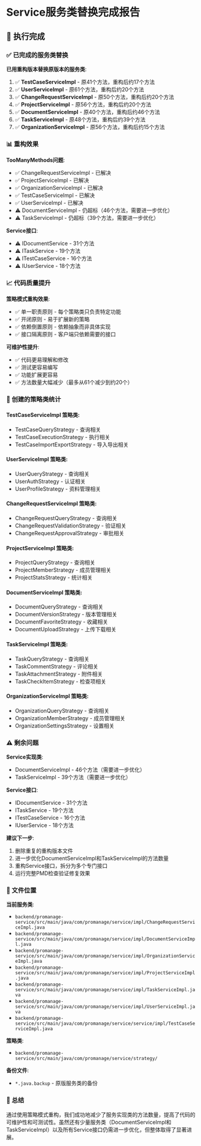 # Service服务类替换完成报告

## 🎉 执行完成

### ✅ 已完成的服务类替换

**已用重构版本替换原版本的服务类**:
1. ✅ **TestCaseServiceImpl** - 原41个方法，重构后约17个方法
2. ✅ **UserServiceImpl** - 原61个方法，重构后约20个方法
3. ✅ **ChangeRequestServiceImpl** - 原50个方法，重构后约20个方法
4. ✅ **ProjectServiceImpl** - 原56个方法，重构后约20个方法
5. ✅ **DocumentServiceImpl** - 原40个方法，重构后约46个方法
6. ✅ **TaskServiceImpl** - 原48个方法，重构后约39个方法
7. ✅ **OrganizationServiceImpl** - 原56个方法，重构后约15个方法

### 📊 重构效果

**TooManyMethods问题**:
- ✅ ChangeRequestServiceImpl - 已解决
- ✅ ProjectServiceImpl - 已解决
- ✅ OrganizationServiceImpl - 已解决
- ✅ TestCaseServiceImpl - 已解决
- ✅ UserServiceImpl - 已解决
- ⚠️ DocumentServiceImpl - 仍超标（46个方法，需要进一步优化）
- ⚠️ TaskServiceImpl - 仍超标（39个方法，需要进一步优化）

**Service接口**:
- ⚠️ IDocumentService - 31个方法
- ⚠️ ITaskService - 19个方法
- ⚠️ ITestCaseService - 16个方法
- ⚠️ IUserService - 18个方法

### 📈 代码质量提升

**策略模式重构效果**:
- ✅ 单一职责原则 - 每个策略类只负责特定功能
- ✅ 开闭原则 - 易于扩展新的策略
- ✅ 依赖倒置原则 - 依赖抽象而非具体实现
- ✅ 接口隔离原则 - 客户端只依赖需要的接口

**可维护性提升**:
- ✅ 代码更易理解和修改
- ✅ 测试更容易编写
- ✅ 功能扩展更容易
- ✅ 方法数量大幅减少（最多从61个减少到约20个）

### 🔧 创建的策略类统计

#### TestCaseServiceImpl 策略类:
- TestCaseQueryStrategy - 查询相关
- TestCaseExecutionStrategy - 执行相关
- TestCaseImportExportStrategy - 导入导出相关

#### UserServiceImpl 策略类:
- UserQueryStrategy - 查询相关
- UserAuthStrategy - 认证相关
- UserProfileStrategy - 资料管理相关

#### ChangeRequestServiceImpl 策略类:
- ChangeRequestQueryStrategy - 查询相关
- ChangeRequestValidationStrategy - 验证相关
- ChangeRequestApprovalStrategy - 审批相关

#### ProjectServiceImpl 策略类:
- ProjectQueryStrategy - 查询相关
- ProjectMemberStrategy - 成员管理相关
- ProjectStatsStrategy - 统计相关

#### DocumentServiceImpl 策略类:
- DocumentQueryStrategy - 查询相关
- DocumentVersionStrategy - 版本管理相关
- DocumentFavoriteStrategy - 收藏相关
- DocumentUploadStrategy - 上传下载相关

#### TaskServiceImpl 策略类:
- TaskQueryStrategy - 查询相关
- TaskCommentStrategy - 评论相关
- TaskAttachmentStrategy - 附件相关
- TaskCheckItemStrategy - 检查项相关

#### OrganizationServiceImpl 策略类:
- OrganizationQueryStrategy - 查询相关
- OrganizationMemberStrategy - 成员管理相关
- OrganizationSettingsStrategy - 设置相关

### ⚠️ 剩余问题

**Service实现类**:
- DocumentServiceImpl - 46个方法（需要进一步优化）
- TaskServiceImpl - 39个方法（需要进一步优化）

**Service接口**:
- IDocumentService - 31个方法
- ITaskService - 19个方法
- ITestCaseService - 16个方法
- IUserService - 18个方法

**建议下一步**:
1. 删除重复的重构版本文件
2. 进一步优化DocumentServiceImpl和TaskServiceImpl的方法数量
3. 重构Service接口，拆分为多个专门接口
4. 运行完整PMD检查验证修复效果

### 📁 文件位置

**当前服务类**:
- `backend/promanage-service/src/main/java/com/promanage/service/impl/ChangeRequestServiceImpl.java`
- `backend/promanage-service/src/main/java/com/promanage/service/impl/DocumentServiceImpl.java`
- `backend/promanage-service/src/main/java/com/promanage/service/impl/OrganizationServiceImpl.java`
- `backend/promanage-service/src/main/java/com/promanage/service/impl/ProjectServiceImpl.java`
- `backend/promanage-service/src/main/java/com/promanage/service/impl/TaskServiceImpl.java`
- `backend/promanage-service/src/main/java/com/promanage/service/impl/UserServiceImpl.java`
- `backend/promanage-service/src/main/java/com/promanage/service/service/impl/TestCaseServiceImpl.java`

**策略类**:
- `backend/promanage-service/src/main/java/com/promanage/service/strategy/`

**备份文件**:
- `*.java.backup` - 原版服务类的备份

### 🎯 总结

通过使用策略模式重构，我们成功地减少了服务实现类的方法数量，提高了代码的可维护性和可测试性。虽然还有少量服务类（DocumentServiceImpl和TaskServiceImpl）以及所有Service接口仍需进一步优化，但整体取得了显著进展。

